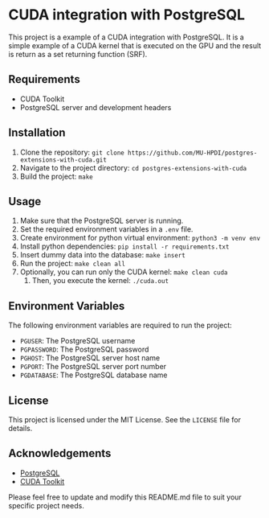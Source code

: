 # CUDA integration with PostgreSQL

This project is a example of a CUDA integration with PostgreSQL. It is a simple example of a CUDA kernel that is executed on the GPU and the result is return as a set returning function (SRF).

## Requirements

- CUDA Toolkit
- PostgreSQL server and development headers

## Installation

1. Clone the repository: `git clone https://github.com/MU-HPDI/postgres-extensions-with-cuda.git`
2. Navigate to the project directory: `cd postgres-extensions-with-cuda`
3. Build the project: `make`

## Usage

1. Make sure that the PostgreSQL server is running.
2. Set the required environment variables in a `.env` file.
3. Create environment for python virtual environment: `python3 -m venv env`
4. Install python dependencies: `pip install -r requirements.txt`
5. Insert dummy data into the database: `make insert`
6. Run the project: `make clean all`
7. Optionally, you can run only the CUDA kernel: `make clean cuda`
   1. Then, you execute the kernel: `./cuda.out`
## Environment Variables

The following environment variables are required to run the project:

- `PGUSER`: The PostgreSQL username
- `PGPASSWORD`: The PostgreSQL password
- `PGHOST`: The PostgreSQL server host name
- `PGPORT`: The PostgreSQL server port number
- `PGDATABASE`: The PostgreSQL database name

## License

This project is licensed under the MIT License. See the `LICENSE` file for details.

## Acknowledgements

- [PostgreSQL](https://www.postgresql.org/)
- [CUDA Toolkit](https://developer.nvidia.com/cuda-toolkit)

Please feel free to update and modify this README.md file to suit your specific project needs.
